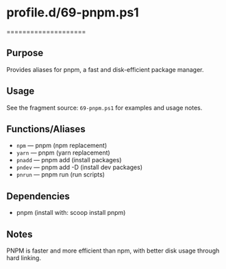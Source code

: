 # profile.d/69-pnpm.ps1
====================

Purpose
-------
Provides aliases for pnpm, a fast and disk-efficient package manager.

Usage
-----
See the fragment source: `69-pnpm.ps1` for examples and usage notes.

Functions/Aliases
-----------------
- `npm` — pnpm (npm replacement)
- `yarn` — pnpm (yarn replacement)
- `pnadd` — pnpm add (install packages)
- `pndev` — pnpm add -D (install dev packages)
- `pnrun` — pnpm run (run scripts)

Dependencies
------------
- pnpm (install with: scoop install pnpm)

Notes
-----
PNPM is faster and more efficient than npm, with better disk usage through hard linking.
